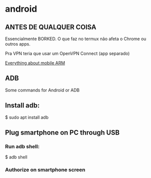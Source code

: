# android

## ANTES DE QUALQUER COISA

Essencialmente BORKED.
O que faz no termux não afeta o Chrome ou outros apps.

Pra VPN teria que usar um OpenVPN Connect (app separado)

[Everything about mobile ARM
](https://github.com/fynks/awesome-android-root)
## ADB
Some commands for Android or ADB

## Install adb:
$ sudo apt install adb

## Plug smartphone on PC through USB
### Run adb shell:
$ adb shell

### Authorize on smartphone screen
